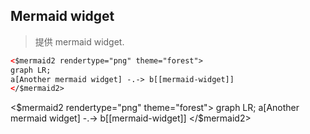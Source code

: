 ## Mermaid widget

> 提供 mermaid widget.

```html
<$mermaid2 rendertype="png" theme="forest">
graph LR;
a[Another mermaid widget] -.-> b[[mermaid-widget]]
</$mermaid2>
```

<$mermaid2 rendertype="png" theme="forest">
graph LR;
a[Another mermaid widget] -.-> b[[mermaid-widget]]
</$mermaid2>